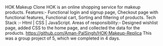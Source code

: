 HOK Makeup Clone
HOK is an online shopping service for makeup products. 
Features:-
Functional login and signup page, Checkout page with 
functional features, Functional cart, Sorting and filtering of 
products.
Tech Stack :- Html | CSS | JavaScript. 
Areas of responsibility:-
Designed wishlist page, added CSS to the home page, and 
collected the data for the products.
https://github.com/Aman-PalSingh/HOK-Makeup-Replica 
This was a group project of 5, which we completed in 4 days.
